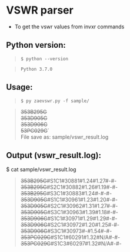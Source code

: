 # VSWR parser
* To get the vswr values from invxr commands

## Python version:

>`$ python --version`

>`Python 3.7.0`


## Usage:
>`$ py zaevswr.py -f sample/`

>~~353B295G~~  
>~~353D905G~~  
>~~353D906G~~  
>~~53PC029G~~`  
>File save as: sample/vswr_result.log

## Output (vswr_result.log):
$ cat sample/vswr_result.log  
>~~353B295G~~#S1C1#30881#1.24#1.27#-#-  
>~~353B295G~~#S2C1#30882#1.26#1.19#-#-  
>~~353B295G~~#S3C1#30883#1.24#-#-#-  
>~~353D905G~~#S1C1#30961#1.23#1.20#-#-  
>~~353D905G~~#S2C1#30962#1.31#1.27#-#-  
>~~353D905G~~#S3C1#30963#1.39#1.18#-#-  
>~~353D906G~~#S1C1#30971#1.29#1.29#-#-  
>~~353D906G~~#S2C1#30972#1.20#1.25#-#-  
>~~353D906G~~#S3C1#30973#-#1.54#-#-  
>~~353PC029G~~#S1C1#60291#1.32#N/A#-#-  
>~~353PC029G~~#S1C3#60297#1.32#N/A#-#-  